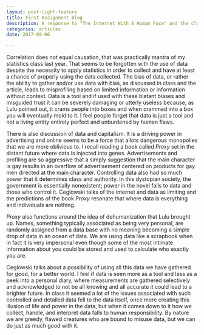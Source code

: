 ```yaml
---
layout: post-light-feature
title: First Assignment Blog
description: A response to "The Internet With A Human Face" and the class discussion.
categories: articles
date: 2017-09-06

---
```


Correlation does not equal causation, that was practically mantra of my statistics class last year. That seems to be forgotten with the use of data despite the necessity to apply statistics in order to collect and have at least a chance of properly using the data collected. The bias of data, or rather the ability to gather and/or use data with bias, as discussed in class and the article, leads to misprofiling based on limited information or information without context. Data is a tool and if used with these blatant biases and misguided trust it can be severely damaging or utterly useless because, as Lulu pointed out, it crams people into boxes and when crammed into a box you will eventually mold to it. I feel people forget that data is just a tool and not a living entity entirely perfect and unburdened by human flaws. 
 
 There is also discussion of data and capitalism. It is a driving power in advertising and online seems to be a force that allots dangerous monopolies that we are more oblivious to. I recall reading a book called <i>Proxy</i> set in the distant future where data is injected into genes. Advertisements and profiling are so aggressive that a simply suggestion that the main character is gay results in an overflow of advertisement centered on products for gay men directed at the main character. Controlling data also had so much power that it determines class and authority. In this dystopian society, the government is essentially nonexistent; power in the novel falls to data and those who control it. Ceglowski talks of the internet and data as limiting and the predictions of the book <i>Proxy</i> resonate that where data is everything and individuals are nothing.

 <i>Proxy</i> also functions around the idea of dehumanization that Lulu brought up. Names, something typically associated as being very personal, are randomly assigned from a data base with no meaning becoming a simple drop of data in an ocean of data. We are using data like a scrapbook when in fact it is very impersonal even though some of the most intimate information about you could be stored and used to calculate who exactly you are. 
 
 Ceglowski talks about a possibility of using all this data we have gathered for good, for a better world. I feel if data is seen more as a tool and less as a peek into a personal diary, where measurements are gathered selectively and acknowledged to not be all knowing and all accurate it could lead to a brighter future. In class it seemed a lot of the issues associated with such controlled and detailed data fell to the data itself, once more creating this illusion of life and power in the data, but when it comes down to it how we collect, handle, and interpret data falls to human responsibility. By nature we are greedy, flawed creatures who are bound to misuse data, but we can do just as much good with it.
